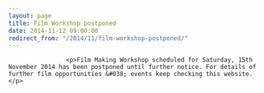 ```yaml
---
layout: page
title: Film Workshop postponed
date: 2014-11-12 09:00:00
redirect_from: "/2014/11/film-workshop-postponed/"
---
```

<section>

                    
                    <p>Film Making Workshop scheduled for Saturday, 15th November 2014 has been postponed until further notice. For details of further film opportunities &#038; events keep checking this website.</p>

                
</section>
